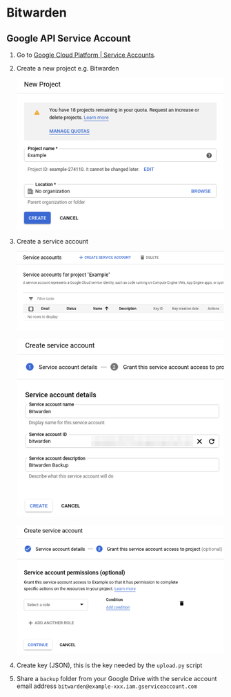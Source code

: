 # Bitwarden

## Google API Service Account

1. Go to [Google Cloud Platform | Service Accounts](https://console.cloud.google.com/projectselector2/iam-admin/serviceaccounts?supportedpurview=project).
2. Create a new project e.g. Bitwarden

    ![New Project](images/new-project.png "New Project")

3. Create a service account

    ![Create Service Account](images/create-service-account-1.png "Create Service Account")
    
    ![Create Service Account](images/create-service-account-2.png "Create Service Account")
    
    ![Create Service Account](images/create-service-account-3.png "Create Service Account")

4. Create key (JSON), this is the key needed by the `upload.py` script
5. Share a `backup` folder from your Google Drive with the service account email address `bitwarden@example-xxx.iam.gserviceaccount.com`
